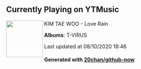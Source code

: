 ## Currently Playing on YTMusic

[<img align="left" width="100" src="https://lh3.googleusercontent.com/N8q__gTjBiFZpa7QRs9ZnSFu8OSLr1w7vrRf5Mt8Y6wNXZmdMKfApZ9vc_tnEf1nwwliFddsCfcMFxw">](https://music.youtube.com/channel/UCSeNHPAz_FDNx11HF__PHkA)

KIM TAE WOO - Love Rain

**Albums**: T-VIRUS

Last updated at 08/10/2020 18:46

#### Generated with [20chan/github-now](https://github.com/20chan/github-now)


<!--
**20chan/20chan** is a ✨ _special_ ✨ repository because its `README.md` (this file) appears on your GitHub profile.

Here are some ideas to get you started:

- 🔭 I’m currently working on ...
- 🌱 I’m currently learning ...
- 👯 I’m looking to collaborate on ...
- 🤔 I’m looking for help with ...
- 💬 Ask me about ...
- 📫 How to reach me: ...
- 😄 Pronouns: ...
- ⚡ Fun fact: ...
-->
